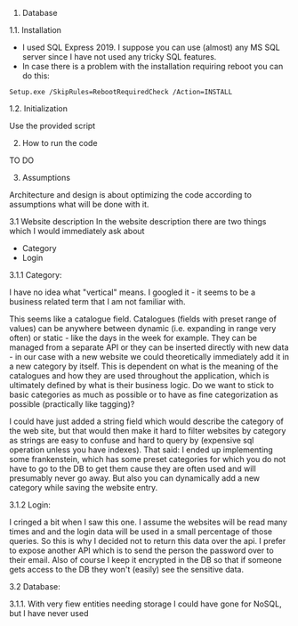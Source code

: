 
1. Database 

1.1. Installation
* I used SQL Express 2019. I suppose you can use (almost) any MS SQL server since I have not used any tricky SQL features.
* In case there is a problem with the installation requiring reboot you can do this:

`Setup.exe /SkipRules=RebootRequiredCheck /Action=INSTALL`

1.2. Initialization

Use the provided script

2. How to run the code

TO DO

3. Assumptions

Architecture and design is about optimizing the code according to assumptions what will be done with it.

3.1 Website description
In the website description there are two things which I would immediately ask about
* Category
* Login

3.1.1 Category:

I have no idea what "vertical" means. I googled it - it seems to be a business related term that I am not familiar with.

This seems like a catalogue field. Catalogues (fields with preset range of values) can be anywhere between dynamic (i.e. expanding in range very often) or static - like the days in the week for example.
They can be managed from a separate API or they can be inserted directly with new data - in our case with a new website we could theoretically immediately add it in a new category by itself. This is dependent on what is the meaning of the catalogues and how they are used throughout the application, which is ultimately defined by what is their business logic.
Do we want to stick to basic categories as much as possible or to have as fine categorization as possible (practically like tagging)?

I could have just added a string field which would describe the category of the web site, but that would then make it hard to filter websites by category as strings are easy to confuse and hard to query by (expensive sql operation unless you have indexes).
That said: I ended up implementing some frankenstein, which has some preset categories for which you do not have to go to the DB to get them cause they are often used and will presumably never go away. But also you can dynamically add a new category while saving the website entry.

3.1.2 Login:

I cringed a bit when I saw this one. I assume the websites will be read many times and and the login data will be used in a small percentage of those queries.
So this is why I decided not to return this data over the api.
I prefer to expose another API which is to send the person the password over to their email.
Also of course I keep it encrypted in the DB so that if someone gets access to the DB they won't (easily) see the sensitive data. 


3.2 Database:

3.1.1. With very fiew entities needing storage I could have gone for NoSQL, but I have never used 